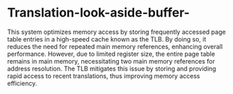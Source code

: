 # Translation-look-aside-buffer-
This system optimizes memory access by storing frequently accessed page table entries in a high-speed cache known as the TLB. By doing so, it reduces the need for repeated main memory references, enhancing overall performance. However, due to limited register size, the entire page table remains in main memory, necessitating two main memory references for address resolution. The TLB mitigates this issue by storing and providing rapid access to recent translations, thus improving memory access efficiency.



